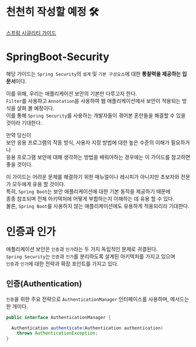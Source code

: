 # 천천히 작성할 예정 🛠
[스프링 시큐리티 가이드](https://spring.io/guides/topicals/spring-security-architecture/)
# SpringBoot-Security

해당 가이드는 `Spring Security`의 `설계` 및 `기본 구성요소`에 대한 **통찰력을 제공하는 입문서**이다.    
                  
이를 위해, 우리는 애플리케이션 보안의 기본만 다루고자 한다.              
`Filter`를 사용하고 `Annotation`을 사용하여 웹 애플리케이션에서 보안이 적용되는 방식을 살펴 볼 예정이다.         
이를 통해 `Spring Security`를 사용하는 개발자들이 겪어본 혼란들을 해결할 수 있을 것이라 기대한다.           
  
만약 당신이     
보안 응용 프로그램의 작동 방식, 사용자 지정 방법에 대한 높은 수준의 이해가 필요하거나       
응용 프로그램 보안에 대해 생각하는 방법을 배워야하는 경우에는 이 가이드를 참고하면 좋을 것이다.    
       
이 가이드는 어려운 문제를 해결하기 위한 매뉴얼이나 레시피가 아니지만 초보자와 전문가 모두에게 유용 할 것이다.           
특히, `Spring Boot`는 보안 애플리케이션에 대한 기본 동작을 제공하기 때문에               
종종 참조되며 전체 아키텍처에 어떻게 부합하는지 이해하는 데 유용 할 수 있다.              
물론, `Spring Boot`를 사용하지 않는 애플리케이션에도 유용하게 적용되리라 기대한다.       

# 인증과 인가
애플리케이션 보안은 `인증`과 `인가`라는 두 가지 독립적인 문제로 귀결된다.    
`Spring Security`는 `인증`과 `인가`를 분리하도록 설계된 아키텍처를 가지고 있으며  
`인증`과 `인가`에 대한 전략과 확장 포인트를 가지고 있다.    
  
## 인증(Authentication)   
`인증`을 위한 주요 전략으로 `AuthenticationManager` 인터페이스를 사용하며, 메서드는 한 개이다.   

```java
public interface AuthenticationManager {

  Authentication authenticate(Authentication authentication)
    throws AuthenticationException;
}
```
